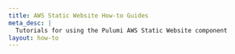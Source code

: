 ```yaml
---
title: AWS Static Website How-to Guides
meta_desc: |
  Tutorials for using the Pulumi AWS Static Website component
layout: how-to
---
```



